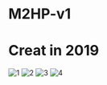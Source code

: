 # M2HP-v1
# Creat in 2019


![1](https://user-images.githubusercontent.com/92328339/141777561-4314a11e-89b2-4eac-a217-1490dd3f9246.jpg)
![2](https://user-images.githubusercontent.com/92328339/141777572-df9c908f-b264-4fc8-b600-d4324c4139df.jpg)
![3](https://user-images.githubusercontent.com/92328339/141777580-4c615442-bec6-49f5-8a66-690b6d7386e7.jpg)
![4](https://user-images.githubusercontent.com/92328339/141777587-62bab275-35e5-4dc9-883c-9d88bfc0f3da.jpg)
